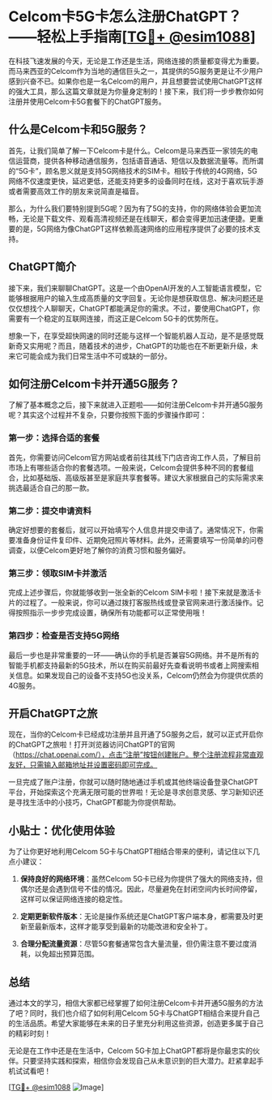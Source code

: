 # Celcom卡5G卡怎么注册ChatGPT？——轻松上手指南[[TG💪+ @esim1088](https://t.me/s/esim1088)]

在科技飞速发展的今天，无论是工作还是生活，网络连接的质量都变得尤为重要。而马来西亚的Celcom作为当地的通信巨头之一，其提供的5G服务更是让不少用户感到兴奋不已。如果你也是一名Celcom的用户，并且想要尝试使用ChatGPT这样的强大工具，那么这篇文章就是为你量身定制的！接下来，我们将一步步教你如何注册并使用Celcom卡5G套餐下的ChatGPT服务。

## 什么是Celcom卡和5G服务？

首先，让我们简单了解一下Celcom卡是什么。Celcom是马来西亚一家领先的电信运营商，提供各种移动通信服务，包括语音通话、短信以及数据流量等。而所谓的“5G卡”，顾名思义就是支持5G网络技术的SIM卡。相较于传统的4G网络，5G网络不仅速度更快，延迟更低，还能支持更多的设备同时在线，这对于喜欢玩手游或者需要高效工作的朋友来说简直是福音。

那么，为什么我们要特别提到5G呢？因为有了5G的支持，你的网络体验会更加流畅，无论是下载文件、观看高清视频还是在线聊天，都会变得更加迅速便捷。更重要的是，5G网络为像ChatGPT这样依赖高速网络的应用程序提供了必要的技术支持。

## ChatGPT简介

接下来，我们来聊聊ChatGPT。这是一个由OpenAI开发的人工智能语言模型，它能够根据用户的输入生成高质量的文字回复。无论你是想获取信息、解决问题还是仅仅想找个人聊聊天，ChatGPT都能满足你的需求。不过，要使用ChatGPT，你需要有一个稳定的互联网连接，而这正是Celcom 5G卡的优势所在。

想象一下，在享受超快网速的同时还能与这样一个智能机器人互动，是不是感觉既新奇又实用呢？而且，随着技术的进步，ChatGPT的功能也在不断更新升级，未来它可能会成为我们日常生活中不可或缺的一部分。

## 如何注册Celcom卡并开通5G服务？

了解了基本概念之后，接下来就进入正题啦——如何注册Celcom卡并开通5G服务呢？其实这个过程并不复杂，只要你按照下面的步骤操作即可：

### 第一步：选择合适的套餐

首先，你需要访问Celcom官方网站或者前往其线下门店咨询工作人员，了解目前市场上有哪些适合你的套餐选项。一般来说，Celcom会提供多种不同的套餐组合，比如基础版、高级版甚至是家庭共享套餐等。建议大家根据自己的实际需求来挑选最适合自己的那一款。

### 第二步：提交申请资料

确定好想要的套餐后，就可以开始填写个人信息并提交申请了。通常情况下，你需要准备身份证件复印件、近期免冠照片等材料。此外，还需要填写一份简单的问卷调查，以便Celcom更好地了解你的消费习惯和服务偏好。

### 第三步：领取SIM卡并激活

完成上述步骤后，你就能够收到一张全新的Celcom SIM卡啦！接下来就是激活卡片的过程了。一般来说，你可以通过拨打客服热线或登录官网来进行激活操作。记得按照指示一步步完成设置，确保所有功能都可以正常使用哦！

### 第四步：检查是否支持5G网络

最后一步也是非常重要的一环——确认你的手机是否兼容5G网络。并不是所有的智能手机都支持最新的5G技术，所以在购买前最好先查看说明书或者上网搜索相关信息。如果发现自己的设备不支持5G也没关系，Celcom仍然会为你提供优质的4G服务。

## 开启ChatGPT之旅

现在，当你的Celcom卡已经成功注册并且开通了5G服务之后，就可以正式开启你的ChatGPT之旅啦！打开浏览器访问ChatGPT的官网（https://chat.openai.com/），点击“注册”按钮创建账户。整个注册流程非常直观友好，只需输入邮箱地址并设置密码即可完成。

一旦完成了账户注册，你就可以随时随地通过手机或其他终端设备登录ChatGPT平台，开始探索这个充满无限可能的世界啦！无论是寻求创意灵感、学习新知识还是寻找生活中的小技巧，ChatGPT都能为你提供帮助。

## 小贴士：优化使用体验

为了让你更好地利用Celcom 5G卡与ChatGPT相结合带来的便利，请记住以下几点小建议：

1. **保持良好的网络环境**：虽然Celcom 5G卡已经为你提供了强大的网络支持，但偶尔还是会遇到信号不佳的情况。因此，尽量避免在封闭空间内长时间停留，这样可以保证网络连接的稳定性。
   
2. **定期更新软件版本**：无论是操作系统还是ChatGPT客户端本身，都需要及时更新至最新版本，这样才能享受到最新的功能改进和安全补丁。
   
3. **合理分配流量资源**：尽管5G套餐通常包含大量流量，但仍需注意不要过度消耗，以免超出预算范围。

## 总结

通过本文的学习，相信大家都已经掌握了如何注册Celcom卡并开通5G服务的方法了吧？同时，我们也介绍了如何利用Celcom 5G卡与ChatGPT相结合来提升自己的生活品质。希望大家能够在未来的日子里充分利用这些资源，创造更多属于自己的精彩时刻！

无论是在工作中还是在生活中，Celcom 5G卡加上ChatGPT都将是你最忠实的伙伴。只要坚持实践和探索，相信你会发现自己从未意识到的巨大潜力。赶紧拿起手机试试看吧！

[[TG💪+ @esim1088](https://t.me/s/esim1088) ![Image](https://i.postimg.cc/4NQfJmqS/Snipaste-2025-05-13-00-14-12.png)]